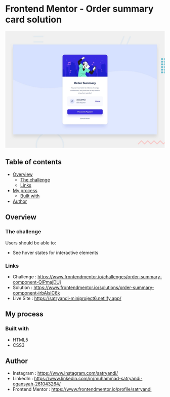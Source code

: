 # Frontend Mentor - Order summary card solution

![Order Summary Card](assets/images/desktop-preview.jpg)

## Table of contents

- [Overview](#overview)
  - [The challenge](#the-challenge)
  - [Links](#links)
- [My process](#my-process)
  - [Built with](#built-with)
- [Author](#author)

## Overview

### The challenge

Users should be able to:

- See hover states for interactive elements

### Links

- Challenge : https://www.frontendmentor.io/challenges/order-summary-component-QlPmajDUj
- Solution  : https://www.frontendmentor.io/solutions/order-summary-component-irbAlsIC6k
- Live Site : https://satryandi-miniproject6.netlify.app/

## My process

### Built with

- HTML5
- CSS3

## Author

- Instagram : https://www.instagram.com/satryandi/
- LinkedIn : https://www.linkedin.com/in/muhammad-satryandi-ogansyah-261043264/
- Frontend Mentor : https://www.frontendmentor.io/profile/satryandi